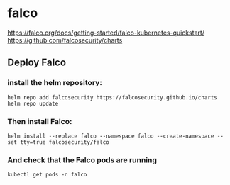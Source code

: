# falco
https://falco.org/docs/getting-started/falco-kubernetes-quickstart/
https://github.com/falcosecurity/charts

## Deploy Falco

### install the helm repository:
```
helm repo add falcosecurity https://falcosecurity.github.io/charts
helm repo update
```

### Then install Falco:
```
helm install --replace falco --namespace falco --create-namespace --set tty=true falcosecurity/falco
```

### And check that the Falco pods are running
```
kubectl get pods -n falco
```

### 
